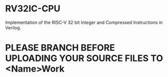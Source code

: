 # RV32IC-CPU
Implementation of the RISC-V 32 bit Integer and Compressed Instructions in Verilog.


# PLEASE BRANCH BEFORE UPLOADING YOUR SOURCE FILES TO \<Name\>Work
